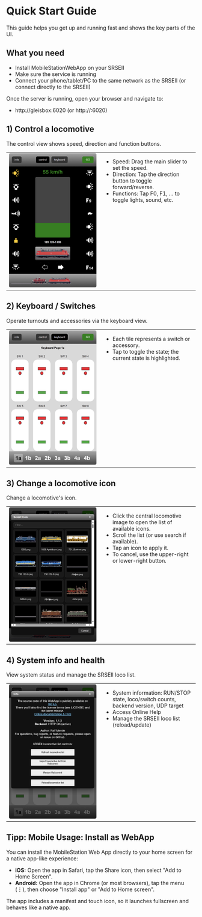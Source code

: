 # Quick Start Guide

This guide helps you get up and running fast and shows the key parts of the UI.

## What you need

- Install MobileStationWebApp on your SRSEII
- Make sure the service is running
- Connect your phone/tablet/PC to the same network as the SRSEII (or connect directly to the SRSEII)

Once the server is running, open your browser and navigate to:

- http://gleisbox:6020 (or http://<server-ip>:6020)

## 1) Control a locomotive

The control view shows speed, direction and function buttons.

<table>
    <tr>
        <td style="width:50%; vertical-align: top; padding-right: 12px;">
            <img src="./mswebapp_control.jpg" alt="Control view" />
        </td>
        <td style="width:50%; vertical-align: top;">
            <ul>
                <li>Speed: Drag the main slider to set the speed.</li>
                <li>Direction: Tap the direction button to toggle forward/reverse.</li>
                <li>Functions: Tap F0, F1, … to toggle lights, sound, etc.</li>
            </ul>
        </td>
    </tr>
</table>

## 2) Keyboard / Switches

Operate turnouts and accessories via the keyboard view.

<table>
    <tr>
        <td style="width:50%; vertical-align: top; padding-right: 12px;">
            <img src="./mswebapp_keyboard.jpg" alt="Keyboard view" />
        </td>
        <td style="width:50%; vertical-align: top;">
            <ul>
                <li>Each tile represents a switch or accessory.</li>
                <li>Tap to toggle the state; the current state is highlighted.</li>
            </ul>
        </td>
    </tr>
    </table>

## 3) Change a locomotive icon

Change a locomotive's icon.

<table>
    <tr>
        <td style="width:50%; vertical-align: top; padding-right: 12px;">
            <img src="./mswebapp_select.jpg" alt="Select a locomotive" />
        </td>
        <td style="width:50%; vertical-align: top;">
            <ul>
                <li>Click the central locomotive image to open the list of available icons.</li>
                <li>Scroll the list (or use search if available).</li>
                <li>Tap an icon to apply it.</li>
                <li>To cancel, use the upper-right or lower-right button.</li>
            </ul>
        </td>
    </tr>
</table>

## 4) System info and health

View system status and manage the SRSEII loco list.

<table>
    <tr>
        <td style="width:50%; vertical-align: top; padding-right: 12px;">
            <img src="./mswebapp_info.jpg" alt="Info view" />
        </td>
        <td style="width:50%; vertical-align: top;">
            <ul>
                <li>System information: RUN/STOP state, loco/switch counts, backend version, UDP target</li>
                <li>Access Online Help</li>
                <li>Manage the SRSEII loco list (reload/update)</li>
            </ul>
        </td>
    </tr>
</table>

## Tipp: Mobile Usage: Install as WebApp
You can install the MobileStation Web App directly to your home screen for a native app-like experience:

- **iOS:** Open the app in Safari, tap the Share icon, then select "Add to Home Screen".
- **Android:** Open the app in Chrome (or most browsers), tap the menu (⋮), then choose "Install app" or "Add to Home screen".

The app includes a manifest and touch icon, so it launches fullscreen and behaves like a native app.
